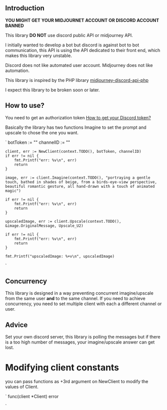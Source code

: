 ## Introduction

**YOU MIGHT GET YOUR MIDJOURNET ACCOUNT OR DISCORD ACCOUNT BANNED**

This library **DO NOT** use discord public API or midjourney API.

I initially wanted to develop a bot but discord is against bot to bot communication, this API is using the API dedicated to their front end, which makes this library very unstable.

Discord does not like automated user account.
Midjourney does not like automation.

This library is inspired by the PHP library [midjourney-discord-api-php](https://github.com/ferranfg/midjourney-discord-api-php)

I expect this library to be broken soon or later.

## How to use?

You need to get an authorization token [How to get your Discord token?](https://www.androidauthority.com/get-discord-token-3149920/)

Basically the library has two functions Imagine to set the prompt and upscale to chose the one you want.

`
	botToken := ""
	channelID := ""

	client, err := NewClient(context.TODO(), botToken, channelID)
	if err != nil {
		fmt.Printf("err: %v\n", err)
        return
	}

	image, err := client.Imagine(context.TODO(), "portraying a gentle touch, bathed in shades of beige, from a birds-eye-view perspective, beautiful romantic gesture, all hand-drawn with a touch of animated magic")

	if err != nil {
		fmt.Printf("err: %v\n", err)
		return
	}

	upscaledImage, err := client.Upscale(context.TODO(), &image.OriginalMessage, Upscale_U2)

	if err != nil {
		fmt.Printf("err: %v\n", err)
		return
	}

	fmt.Printf("upscaledImage: %+v\n", upscaledImage)
`

## Concurrency

This library is designed in a way preventing concurrent imagine/upscale from the same user **and** to the same channel.
If you need to achieve concurrency, you need to set multiple client with each a different channel or user.

## Advice

Set your own discord server, this library is polling the messages but if there is a too high number of messages, your imagine/upscale answer can get lost.

# Modifying client constants

you can pass functions as +3rd argument on NewClient to modify the values of Client.

`
func(client *Client) error

`


